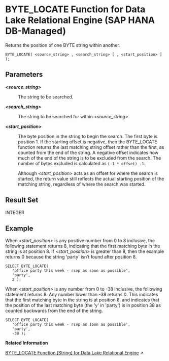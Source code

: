 <!-- loio65d438896f2948c4afb37190924dbf7e -->

# BYTE\_LOCATE Function for Data Lake Relational Engine \(SAP HANA DB-Managed\)

Returns the position of one BYTE string within another.



```
BYTE_LOCATE( <source_string> , <search_string> [ , <start_position> ] );
```



<a name="loio65d438896f2948c4afb37190924dbf7e__section_m2v_v2l_srb"/>

## Parameters


<dl>
<dt><b>

*<source\_string\>* 

</b></dt>
<dd>

The string to be searched.



</dd><dt><b>

*<search\_string\>* 

</b></dt>
<dd>

The string to be searched for within *<source\_string\>*.



</dd><dt><b>

*<start\_position\>* 

</b></dt>
<dd>

The byte position in the string to begin the search. The first byte is position 1. If the starting offset is negative, then the BYTE\_LOCATE function returns the last matching string offset rather than the first, as counted from the end of the string. A negative offset indicates how much of the end of the string is to be excluded from the search. The number of bytes excluded is calculated as `(-1 * offset) -1`.

Although *<start\_position\>* acts as an offset for where the search is started, the return value still reflects the actual starting position of the matching string, regardless of where the search was started.



</dd>
</dl>



<a name="loio65d438896f2948c4afb37190924dbf7e__section_uch_w2l_srb"/>

## Result Set

INTEGER



## Example

When *<start\_position\>* is any positive number from 0 to 8 inclusive, the following statement returns 8, indicating that the first matching byte in the string is at position 8. If *<start\_position\>* is greater than 8, then the example returns 0 because the string 'party' isn’t found after position 8.

```
SELECT BYTE_LOCATE(
   'office party this week - rsvp as soon as possible',
   'party',
   2 );
```

When *<start\_position\>* is any number from 0 to -38 inclusive, the following statement returns 8. Any number lower than -38 returns 0. This indicates that the first matching byte in the string is at position 8, and indicates that the position of the last matching byte \(the 'y' in 'party'\) is in position 38 as counted backwards from the end of the string.

```
SELECT BYTE_LOCATE(
   'office party this week - rsvp as soon as possible',
   'party',
   -38 );
```

**Related Information**  


[BYTE_LOCATE Function \[String\] for Data Lake Relational Engine](https://help.sap.com/viewer/19b3964099384f178ad08f2d348232a9/2024_1_QRC/en-US/6b6d91ad148841f781fb65d0a68a8b82.html "Returns the position of one BYTE string within another.") :arrow_upper_right:

